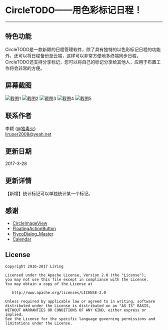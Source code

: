 # CircleTODO——用色彩标记日程！

---

## 特色功能 ##
CircleTODO是一款新颖的日程管理软件，除了具有独特的以色彩标记日程的功能外，还可以将日程备份至云端，这样可以非常方便地多终端同步日程，CircleTODO还支持分享标记，您可以将自己的标记分享给其他人，应用于布置工作将会非常的方便。  
 
屏幕截图
----
![截图1](http://firimg.fir.im/3afef5ac002b7f964f5c08f28738770055f863ce?imageView2/0/w/426/h/240)
![截图2](http://firimg.fir.im/e14839fe408377c58019e0e977c25ac293311496?imageView2/0/w/426/h/240)
![截图3](http://firimg.fir.im/2e1dd500e185c6e91f09c6871776c3ecd2dbd471?imageView2/0/w/426/h/240)
![截图4](http://firimg.fir.im/b25267f19aa65f3dae8543c4cc218221ba570753?imageView2/0/w/426/h/240)
![截图5](http://firimg.fir.im/4745e512b6dcf5b8cf6b306b735df39623db1fc6?imageView2/0/w/426/h/240)

联系作者
----
李颖 ([@独毒火][2])  
[liruoer2008@yeah.net][3]

更新日期
----
2017-3-28

更新详情
----

【新增】统计标记可以单独统计某一个标记。

感谢
----
- [CircleImageView](https://github.com/hdodenhof/CircleImageView)  
- [FloatingActionButton](https://github.com/Clans/FloatingActionButton)  
- [FlycoDialog_Master](https://github.com/H07000223/FlycoDialog_Master)  
- [Calendar](https://github.com/lichao315/Calendar)

License
----
  
	Copyright 2016-2017 LiYing
	
	Licensed under the Apache License, Version 2.0 (the "License");
	you may not use this file except in compliance with the License.
	You may obtain a copy of the License at
	
	   http://www.apache.org/licenses/LICENSE-2.0
	
	Unless required by applicable law or agreed to in writing, software
	distributed under the License is distributed on an "AS IS" BASIS,
	WITHOUT WARRANTIES OR CONDITIONS OF ANY KIND, either express or implied.
	See the License for the specific language governing permissions and
	limitations under the License.


  [2]: http://weibo.com/neuliying
  [3]: mailto:liruoer2008@yeah.net